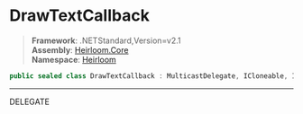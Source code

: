 # DrawTextCallback

> **Framework**: .NETStandard,Version=v2.1  
> **Assembly**: [Heirloom.Core][0]  
> **Namespace**: [Heirloom][0]  

```cs
public sealed class DrawTextCallback : MulticastDelegate, ICloneable, ISerializable
```

--------------------------------------------------------------------------------

DELEGATE

[0]: ..\Heirloom.Core.md
